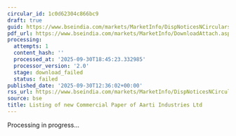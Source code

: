 ```yaml
---
circular_id: 1c0d62304c866bc9
draft: true
guid: https://www.bseindia.com/markets/MarketInfo/DispNoticesNCirculars.aspx?Noticeid={2AA9E009-F59C-4941-AFB5-EECF72C55164}&noticeno=20250930-52&dt=09/30/2025&icount=52&totcount=114&flag=0
pdf_url: https://www.bseindia.com/markets/MarketInfo/DownloadAttach.aspx?id=20250930-52&attachedId=
processing:
  attempts: 1
  content_hash: ''
  processed_at: '2025-09-30T18:45:23.332985'
  processor_version: '2.0'
  stage: download_failed
  status: failed
published_date: '2025-09-30T12:36:02+00:00'
rss_url: https://www.bseindia.com/markets/MarketInfo/DispNoticesNCirculars.aspx?Noticeid={2AA9E009-F59C-4941-AFB5-EECF72C55164}&noticeno=20250930-52&dt=09/30/2025&icount=52&totcount=114&flag=0
source: bse
title: Listing of new Commercial Paper of Aarti Industries Ltd
---
```


Processing in progress...